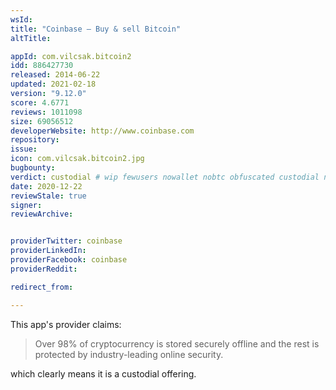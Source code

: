 ```yaml
---
wsId: 
title: "Coinbase – Buy & sell Bitcoin"
altTitle: 

appId: com.vilcsak.bitcoin2
idd: 886427730
released: 2014-06-22
updated: 2021-02-18
version: "9.12.0"
score: 4.6771
reviews: 1011098
size: 69056512
developerWebsite: http://www.coinbase.com
repository: 
issue: 
icon: com.vilcsak.bitcoin2.jpg
bugbounty: 
verdict: custodial # wip fewusers nowallet nobtc obfuscated custodial nosource nonverifiable reproducible bounty defunct
date: 2020-12-22
reviewStale: true
signer: 
reviewArchive:


providerTwitter: coinbase
providerLinkedIn: 
providerFacebook: coinbase
providerReddit: 

redirect_from:

---
```


This app's provider claims:

> Over 98% of cryptocurrency is stored securely offline and the rest is
  protected by industry-leading online security.

which clearly means it is a custodial offering.